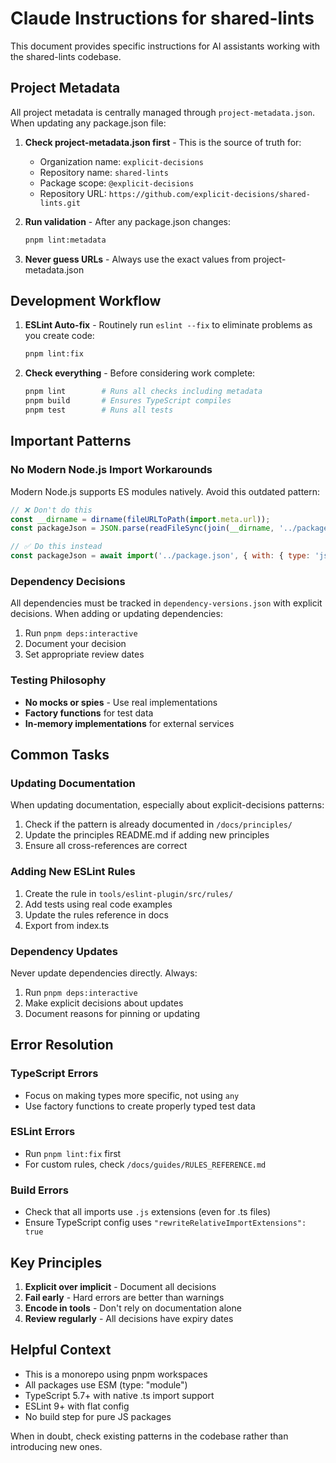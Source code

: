 # Claude Instructions for shared-lints

This document provides specific instructions for AI assistants working with the shared-lints codebase.

## Project Metadata

All project metadata is centrally managed through `project-metadata.json`. When updating any package.json file:

1. **Check project-metadata.json first** - This is the source of truth for:
   - Organization name: `explicit-decisions`
   - Repository name: `shared-lints`
   - Package scope: `@explicit-decisions`
   - Repository URL: `https://github.com/explicit-decisions/shared-lints.git`

2. **Run validation** - After any package.json changes:
   ```bash
   pnpm lint:metadata
   ```

3. **Never guess URLs** - Always use the exact values from project-metadata.json

## Development Workflow

1. **ESLint Auto-fix** - Routinely run `eslint --fix` to eliminate problems as you create code:
   ```bash
   pnpm lint:fix
   ```

2. **Check everything** - Before considering work complete:
   ```bash
   pnpm lint        # Runs all checks including metadata
   pnpm build       # Ensures TypeScript compiles
   pnpm test        # Runs all tests
   ```

## Important Patterns

### No Modern Node.js Import Workarounds

Modern Node.js supports ES modules natively. Avoid this outdated pattern:

```javascript
// ❌ Don't do this
const __dirname = dirname(fileURLToPath(import.meta.url));
const packageJson = JSON.parse(readFileSync(join(__dirname, '../package.json'), 'utf8'));

// ✅ Do this instead
const packageJson = await import('../package.json', { with: { type: 'json' } });
```

### Dependency Decisions

All dependencies must be tracked in `dependency-versions.json` with explicit decisions. When adding or updating dependencies:

1. Run `pnpm deps:interactive`
2. Document your decision
3. Set appropriate review dates

### Testing Philosophy

- **No mocks or spies** - Use real implementations
- **Factory functions** for test data
- **In-memory implementations** for external services

## Common Tasks

### Updating Documentation

When updating documentation, especially about explicit-decisions patterns:
1. Check if the pattern is already documented in `/docs/principles/`
2. Update the principles README.md if adding new principles
3. Ensure all cross-references are correct

### Adding New ESLint Rules

1. Create the rule in `tools/eslint-plugin/src/rules/`
2. Add tests using real code examples
3. Update the rules reference in docs
4. Export from index.ts

### Dependency Updates

Never update dependencies directly. Always:
1. Run `pnpm deps:interactive`
2. Make explicit decisions about updates
3. Document reasons for pinning or updating

## Error Resolution

### TypeScript Errors
- Focus on making types more specific, not using `any`
- Use factory functions to create properly typed test data

### ESLint Errors
- Run `pnpm lint:fix` first
- For custom rules, check `/docs/guides/RULES_REFERENCE.md`

### Build Errors
- Check that all imports use `.js` extensions (even for .ts files)
- Ensure TypeScript config uses `"rewriteRelativeImportExtensions": true`

## Key Principles

1. **Explicit over implicit** - Document all decisions
2. **Fail early** - Hard errors are better than warnings
3. **Encode in tools** - Don't rely on documentation alone
4. **Review regularly** - All decisions have expiry dates

## Helpful Context

- This is a monorepo using pnpm workspaces
- All packages use ESM (type: "module")
- TypeScript 5.7+ with native .ts import support
- ESLint 9+ with flat config
- No build step for pure JS packages

When in doubt, check existing patterns in the codebase rather than introducing new ones.